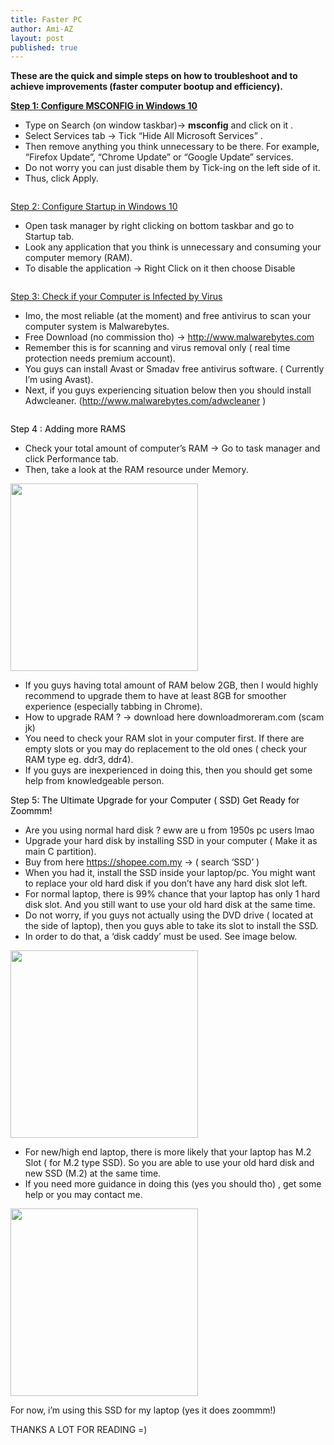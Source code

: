 ```yaml
---
title: Faster PC
author: Ami-AZ
layout: post
published: true
---
```

**These are the quick and simple steps on how to troubleshoot and to achieve improvements (faster computer bootup and efficiency).**

<b><u>Step 1: Configure MSCONFIG in Windows 10</u></b>

- Type on Search (on window taskbar)-> <strong>msconfig</strong> and click on it .
- Select Services tab -> Tick “Hide All Microsoft Services” .
- Then remove anything you think unnecessary to be there. For example, “Firefox Update”, “Chrome Update” or “Google Update” services.
- Do not worry you can just disable them by Tick-ing on the left side of it.
- Thus, click Apply.

<span class="image center"><img src="{{ 'assets/images/msconfig.png' | relative_url }}" alt="" /></span>

<u>Step 2: Configure Startup in Windows 10</u>

- Open task manager by right clicking on bottom taskbar and go to Startup tab.
- Look any application that you think is unnecessary and consuming your computer memory (RAM).
- To disable the application -> Right Click on it then choose Disable

<span class="image center"><img src="{{ 'assets/images/taskmanager.png' | relative_url }}" alt="" /></span>

<u>Step 3: Check if your Computer is Infected by Virus</u>

- Imo, the most reliable (at the moment) and free antivirus to scan your computer system is Malwarebytes.
- Free Download (no commission tho) -> http://www.malwarebytes.com
- Remember this is for scanning and virus removal only ( real time protection needs premium account).
- You guys can install Avast or Smadav free antivirus software. ( Currently I’m using Avast).
- Next, if you guys experiencing situation below then you should install Adwcleaner. (http://www.malwarebytes.com/adwcleaner )

<span class="image center"><img src="{{ 'assets/images/adwcleaner.png' | relative_url }}" alt="" /></span>

<font color="black">Step 4 : Adding more RAMS</font>
- Check your total amount of computer’s RAM -> Go to task manager and click Performance tab.
- Then, take a look at the RAM resource under Memory.

<span class="image center"><img src="{{ 'assets/images/ram.png' | relative_url }}" alt="" alt="" width="300" height="300" /></span>

- If you guys having total amount of RAM below 2GB, then I would highly recommend to upgrade them to have at least 8GB for smoother experience (especially tabbing in Chrome).
- How to upgrade RAM ? -> download here downloadmoreram.com (scam jk)
- You need to check your RAM slot in your computer first. If there are empty slots or you may do replacement to the old ones ( check your RAM type eg. ddr3, ddr4).
- If you guys are inexperienced in doing this, then you should get some help from knowledgeable person.

<font color="black">Step 5: The Ultimate Upgrade for your Computer ( SSD) Get Ready for Zoommm!</font>

- Are you using normal hard disk ? eww are u from 1950s pc users lmao
- Upgrade your hard disk by installing SSD in your computer ( Make it as main C partition).
- Buy from here <font color="blue"><a href="url">https://shopee.com.my</a></font> -> ( search ‘SSD’ )
- When you had it, install the SSD inside your laptop/pc. You might want to replace your old hard disk if you don’t have any hard disk slot left.
- For normal laptop, there is 99% chance that your laptop has only 1 hard disk slot. And you still want to use your old hard disk at the same time.
- Do not worry, if you guys not actually using the DVD drive ( located at the side of laptop), then you guys able to take its slot to install the SSD.
- In order to do that, a ‘disk caddy’ must be used. See image below.

<span class="image center"><img src="{{ 'assets/images/caddy.png' | relative_url }}" alt="" alt="" width="300" height="300"  /></span>

- For new/high end laptop, there is more likely that your laptop has M.2 Slot ( for M.2 type SSD). So you are able to use your old hard disk and new SSD (M.2) at the same time.
- If you need more guidance in doing this (yes you should tho) , get some help or you may contact me.

<span class="image center"><img src="{{ 'assets/images/ssd.png' | relative_url }}" alt="" width="300" height="300" /></span>

For now, i’m using this SSD for my laptop (yes it does zoommm!)
 
 THANKS A LOT FOR READING =)
